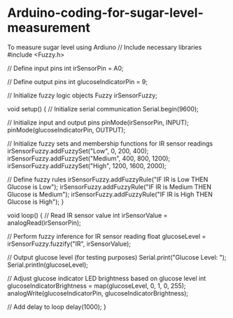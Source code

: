 # Arduino-coding-for-sugar-level-measurement
To measure sugar level using Ardiuno
// Include necessary libraries
#include <Fuzzy.h>

// Define input pins
int irSensorPin = A0;

// Define output pins
int glucoseIndicatorPin = 9;

// Initialize fuzzy logic objects
Fuzzy irSensorFuzzy;

void setup() {
  // Initialize serial communication
  Serial.begin(9600);

  // Initialize input and output pins
  pinMode(irSensorPin, INPUT);
  pinMode(glucoseIndicatorPin, OUTPUT);

  // Initialize fuzzy sets and membership functions for IR sensor readings
  irSensorFuzzy.addFuzzySet("Low", 0, 200, 400);
  irSensorFuzzy.addFuzzySet("Medium", 400, 800, 1200);
  irSensorFuzzy.addFuzzySet("High", 1200, 1600, 2000);

  // Define fuzzy rules
  irSensorFuzzy.addFuzzyRule("IF IR is Low THEN Glucose is Low");
  irSensorFuzzy.addFuzzyRule("IF IR is Medium THEN Glucose is Medium");
  irSensorFuzzy.addFuzzyRule("IF IR is High THEN Glucose is High");
}

void loop() {
  // Read IR sensor value
  int irSensorValue = analogRead(irSensorPin);

  // Perform fuzzy inference for IR sensor reading
  float glucoseLevel = irSensorFuzzy.fuzzify("IR", irSensorValue);

  // Output glucose level (for testing purposes)
  Serial.print("Glucose Level: ");
  Serial.println(glucoseLevel);

  // Adjust glucose indicator LED brightness based on glucose level
  int glucoseIndicatorBrightness = map(glucoseLevel, 0, 1, 0, 255);
  analogWrite(glucoseIndicatorPin, glucoseIndicatorBrightness);

  // Add delay to loop
  delay(1000);
}
